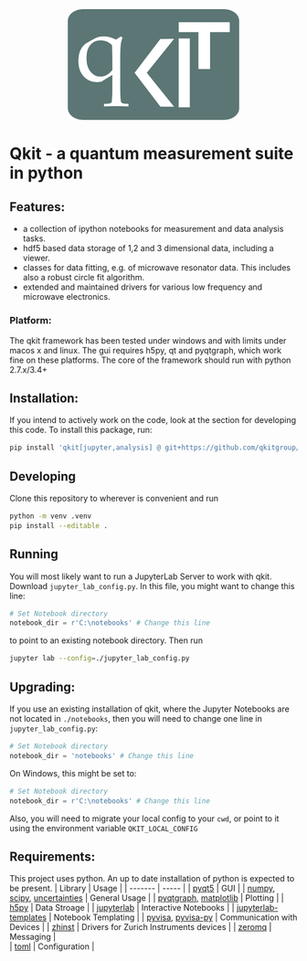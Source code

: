 <p align="center">
  <img src="./images/Qkit_Logo.png" alt="QKIT" width="300">
</p>


# Qkit - a quantum measurement suite in python

## Features:
  * a collection of ipython notebooks for measurement and data analysis tasks.
  * hdf5 based data storage of 1,2 and 3 dimensional data, including a viewer.
  * classes for data fitting, e.g. of microwave resonator data. This includes also a robust circle fit algorithm.
  * extended and maintained drivers for various low frequency and microwave electronics.

### Platform:
  The qkit framework has been tested under windows and with limits under macos x and linux. 
  The gui requires h5py, qt and pyqtgraph, which work fine on these platforms. 
  The core of the framework should run with python 2.7.x/3.4+
 
## Installation:
If you intend to actively work on the code, look at the section for developing this code.
To install this package, run:
```bash
pip install 'qkit[jupyter,analysis] @ git+https://github.com/qkitgroup/qkit.git@master'
```

## Developing
Clone this repository to wherever is convenient and run
```bash
python -m venv .venv
pip install --editable .
```
## Running
You will most likely want to run a JupyterLab Server to work with qkit. Download `jupyter_lab_config.py`.
In this file, you might want to change this line:
```python 
# Set Notebook directory
notebook_dir = r'C:\notebooks' # Change this line
```
to point to an existing notebook directory. Then run
```bash
jupyter lab --config=./jupyter_lab_config.py
```

## Upgrading:
If you use an existing installation of qkit, where the Jupyter Notebooks are not located in `./notebooks`, then you will need to change one line in `jupyter_lab_config.py`:

```python 
# Set Notebook directory
notebook_dir = 'notebooks' # Change this line
```
On Windows, this might be set to:
```python 
# Set Notebook directory
notebook_dir = r'C:\notebooks' # Change this line
```

Also, you will need to migrate your local config to your `cwd`, or point to it using the environment variable `QKIT_LOCAL_CONFIG`

## Requirements:
This project uses python. An up to date installation of python is expected to be present.
| Library | Usage |
| ------- | ----- |
| [pyqt5](https://pypi.org/project/PyQt5/) | GUI   | 
| [numpy](https://pypi.org/project/numpy/), [scipy](https://pypi.org/project/scipy/), [uncertainties](https://pypi.org/project/uncertainties/) | General Usage |
| [pyqtgraph](https://pypi.org/project/pyqtgraph/), [matplotlib](https://pypi.org/project/matplotlib/) | Plotting |
| [h5py](https://pypi.org/project/h5py/) | Data Stroage |
| [jupyterlab](https://pypi.org/project/jupyterlab/) | Interactive Notebooks |
| [jupyterlab-templates](https://pypi.org/project/jupyterlab-templates/) | Notebook Templating |
| [pyvisa](https://pypi.org/project/PyVISA/), [pyvisa-py](https://pypi.org/project/PyVISA-py/) | Communication with Devices |
| [zhinst](https://pypi.org/project/zhinst/) | Drivers for Zurich Instruments devices |
| [zeromq](https://pypi.org/project/pyzmq/) | Messaging |  
| [toml](https://pypi.org/project/toml/) | Configuration |
